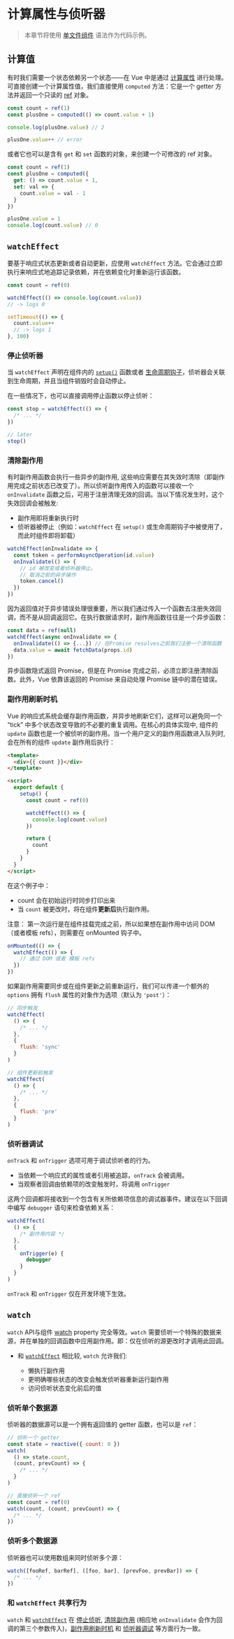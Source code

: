 # 计算属性与侦听器

> 本章节将使用 [单文件组件](single-file-component.html) 语法作为代码示例。

## 计算值

有时我们需要一个状态依赖另一个状态——在 Vue 中是通过 [计算属性](computed.html#computed-properties) 进行处理。可直接创建一个计算属性值，我们直接使用 `computed` 方法：它是一个 getter 方法并返回一个只读的 [ref](reactivity-fundamentals.html#creating-standalone-reactive-values-as-refs) 对象。


```js
const count = ref(1)
const plusOne = computed(() => count.value + 1)

console.log(plusOne.value) // 2

plusOne.value++ // error
```

或者它也可以是含有 `get` 和 `set` 函数的对象，来创建一个可修改的 ref 对象。

```js
const count = ref(1)
const plusOne = computed({
  get: () => count.value + 1,
  set: val => {
    count.value = val - 1
  }
})

plusOne.value = 1
console.log(count.value) // 0
```

## `watchEffect`

要基于响应式状态更新或者自动更新，应使用 `watchEffect` 方法。它会通过立即执行来响应式地追踪记录依赖，并在依赖变化时重新运行该函数。

```js
const count = ref(0)

watchEffect(() => console.log(count.value))
// -> logs 0

setTimeout(() => {
  count.value++
  // -> logs 1
}, 100)
```

### 停止侦听器

当 `watchEffect` 声明在组件内的 [`setup()`](composition-api-setup.html) 函数或者 [生命周期钩子](composition-api-lifecycle-hooks.html)，侦听器会关联到生命周期，并且当组件销毁时会自动停止。

在一些情况下，也可以直接调用停止函数以停止侦听：

```js
const stop = watchEffect(() => {
  /* ... */
})

// later
stop()
```

### 清除副作用

有时副作用函数会执行一些异步的副作用, 这些响应需要在其失效时清除（即副作用完成之前状态已改变了）。所以侦听副作用传入的函数可以接收一个`onInvalidate` 函数之后，可用于注册清理无效的回调。当以下情况发生时，这个失效回调会被触发:

- 副作用即将重新执行时
- 侦听器被停止（例如：`watchEffect` 在 `setup()` 或生命周期钩子中被使用了，而此时组件即将卸载）

```js
watchEffect(onInvalidate => {
  const token = performAsyncOperation(id.value)
  onInvalidate(() => {
    // id 被改变或者侦听器停止。
    // 取消之前的异步操作
    token.cancel()
  })
})
```

因为返回值对于异步错误处理很重要，所以我们通过传入一个函数去注册失效回调，而不是从回调返回它。在执行数据请求时，副作用函数往往是一个异步函数：

```js
const data = ref(null)
watchEffect(async onInvalidate => {
  onInvalidate(() => {...}) // 在Promise resolves之前我们注册一个清除函数
  data.value = await fetchData(props.id)
})
```

异步函数隐式返回 Promise，但是在 Promise 完成之前，必须立即注册清除函数。此外，Vue 依靠该返回的 Promise 来自动处理 Promise 链中的潜在错误。

### 副作用刷新时机

Vue 的响应式系统会缓存副作用函数，并异步地刷新它们，这样可以避免同一个 “tick” 中多个状态改变导致的不必要的重复调用。在核心的具体实现中, 组件的 `update` 函数也是一个被侦听的副作用。当一个用户定义的副作用函数进入队列时, 会在所有的组件 `update` 副作用后执行：

```html
<template>
  <div>{{ count }}</div>
</template>

<script>
  export default {
    setup() {
      const count = ref(0)

      watchEffect(() => {
        console.log(count.value)
      })

      return {
        count
      }
    }
  }
</script>
```

在这个例子中：

- count 会在初始运行时同步打印出来
- 当 `count` 被更改时，将在组件**更新后**执行副作用。

注意： 第一次运行是在组件挂载完成之前，所以如果想在副作用中访问 DOM （或者模板 refs），则需要在 onMounted 钩子中。

```js
onMounted(() => {
  watchEffect(() => {
    // 通过 DOM 或者 模板 refs
  })
})
```

如果副作用需要同步或在组件更新之前重新运行，我们可以传递一个额外的 `options` 拥有 `flush` 属性的对象作为选项（默认为 `'post'`）：

```js
// 同步触发
watchEffect(
  () => {
    /* ... */
  },
  {
    flush: 'sync'
  }
)

// 组件更新前触发
watchEffect(
  () => {
    /* ... */
  },
  {
    flush: 'pre'
  }
)
```

### 侦听器调试

 `onTrack` 和 `onTrigger` 选项可用于调试侦听者的行为。
- 当依赖一个响应式的属性或者引用被追踪，`onTrack` 会被调用。
- 当观察者回调由依赖项的改变触发时，将调用 `onTrigger` 

这两个回调都将接收到一个包含有关所依赖项信息的调试器事件。建议在以下回调中编写 `debugger` 语句来检查依赖关系：

```js
watchEffect(
  () => {
    /* 副作用内容 */
  },
  {
    onTrigger(e) {
      debugger
    }
  }
)
```

`onTrack` 和 `onTrigger` 仅在开发环境下生效。

## `watch`

 `watch` API与组件 [watch](computed.html#watchers) property 完全等效。`watch` 需要侦听一个特殊的数据来源，并在单独的回调函数中应用副作用。即：仅在侦听的源更改时才调用此回调。

- 和 [`watchEffect`](#watcheffect) 相比较, `watch` 允许我们:

  - 懒执行副作用
  - 更明确哪些状态的改变会触发侦听器重新运行副作用
  - 访问侦听状态变化前后的值


### 侦听单个数据源

侦听器的数据源可以是一个拥有返回值的 getter 函数，也可以是 `ref`：

```js
// 侦听一个 getter
const state = reactive({ count: 0 })
watch(
  () => state.count,
  (count, prevCount) => {
    /* ... */
  }
)

// 直接侦听一个 ref
const count = ref(0)
watch(count, (count, prevCount) => {
  /* ... */
})
```

### 侦听多个数据源

侦听器也可以使用数组来同时侦听多个源：

```js
watch([fooRef, barRef], ([foo, bar], [prevFoo, prevBar]) => {
  /* ... */
})
```

### 和 `watchEffect` 共享行为

`watch` 和 [`watchEffect`](#watcheffect) 在 [停止侦听](#stopping-the-watcher), [清除副作用](#side-effect-invalidation) (相应地 `onInvalidate` 会作为回调的第三个参数传入)，[副作用刷新时机](#effect-flush-timing) 和 [侦听器调试](#watcher-debugging) 等方面行为一致。
